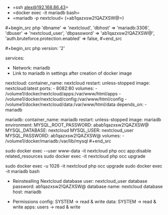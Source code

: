 - =ssh alex@192.168.86.43=
- =docker exec -it mariadb bash=
- =mariadb -p nextcloud= (=ab1qazxsw2!QAZXSW@=)

#+begin_src php
  'dbname' => 'nextcloud',
  'dbhost' => 'mariadb:3306',
  'dbuser' => 'nextcloud_user',
  'dbpassword' => 'ab1qazxsw2!QAZXSW@',
  'auth.bruteforce.protection.enabled' => false,
#+end_src


#+begin_src php
  version: '2'

services:

  - Network: mariadb
  - Link to mariadb in settings after creation of docker image

  nextcloud:
    container_name: nextcloud
    restart: unless-stopped
    image: nextcloud:latest
    ports:
      - 8082:80
    volumes:
      - /volume1/docker/nextcloud/apps:/var/www/html/apps
      - /volume1/docker/nextcloud/config:/var/www/html/config
      - /volume1/docker/nextcloud/data:/var/www/html/data
    depends_on:
      - mariadb

  mariadb:
    container_name: mariadb
    restart: unless-stopped
    image: mariadb
    environment:
      MYSQL_ROOT_PASSWORD: abab1qazxsw2!QAZXSW@
      MYSQL_DATABASE: nextcloud
      MYSQL_USER: nextcloud_user
      MYSQL_PASSWORD: ab1qazxsw2!QAZXSW@
    volumes:
      - /volume1/docker/mariadb:/var/lib/mysql
#+end_src

sudo docker exec --user www-data -it nextcloud php occ app:disable related_resources
sudo docker exec -it nextcloud php occ upgrade

sudo docker exec -u 1026 -it nextcloud php occ upgrade
sudo docker exec -it mariadb bash

* Reinstealling Nextcloud
database user: nextcloud_user
database password: ab1qazxsw2!QAZXSW@
database name: nextcloud
database host: mariadb

* Permissions
config: SYSTEM -> read & write
data: SYSTEM -> read & write
apps: users -> read & write
